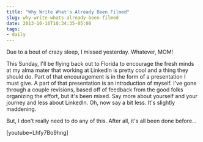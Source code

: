 ```yaml
---
title: "Why Write What's Already Been Filmed"
slug: why-write-whats-already-been-filmed
date: 2013-10-16T10:34:35-05:00
tags:
- daily
---
```

Due to a bout of crazy sleep, I missed yesterday. Whatever, MOM!

This Sunday, I'll be flying back out to Florida to encourage the fresh minds at my alma mater that working at LinkedIn is pretty cool and a thing they should do. Part of that encouragement is in the form of a presentation I must give. A part of that presentation is an introduction of myself. I've gone through a couple revisions, based off of feedback from the good folks organizing the effort, but it's been mixed. Say more about yourself and your journey and less about LinkedIn. Oh, now say a bit less. It's slightly maddening.

But, I don't really need to do any of this. After all, it's all been done before...

[youtube=Lhfy7Bo9hng]
